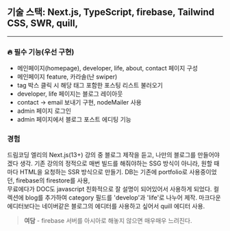 ## 기술 스택: Next.js, TypeScript, firebase, Tailwind CSS, SWR, quill,

---

### 🔥 필수 기능(우선 구현)

- 메인페이지(homepage), developer, life, about, contact 페이지 구성
- 메인페이지 feature, 카라솔(난 swiper)
- tag 박스 클릭 시 해당 태그 포함한 포스팅 리스트 불러오기
- developer, life 페이지는 블로그 레이아웃
- contact → email 보내기 구현, nodeMailer 사용
- admin 페이지 로그인
- admin 페이지에서 블로그 포스트 에디팅 기능

### 경험

드림코딩 엘리의 Next.js(13+) 강의 중 블로그 제작을 듣고, 나만의 블로그를 만들어야겠다 생각.
기존 강의의 정적으로 매번 빌드를 해줘야하는 SSG 방식이 아니라, 원할 때마다 HTML을 요청하는 SSR 방식으로 만들기.
DB는 기존에 portfolio로 사용중이었던, firebase의 firestore를 사용,  
무료에다가 DOC도 javascript 친화적으로 잘 설명이 되어있어서 사용하게 되었다.
컬렉션에 blog를 추가하여 category 필드를 'develop'과 'life'로 나누어 제작.
마크다운 에디터보다는 네이버같은 블로그의 에디터를 사용하고 싶어서 quill 에디터 사용.

> **여담** - firebase 서버를 아시아로 해놓지 않으면 매우매우 느려진다.
